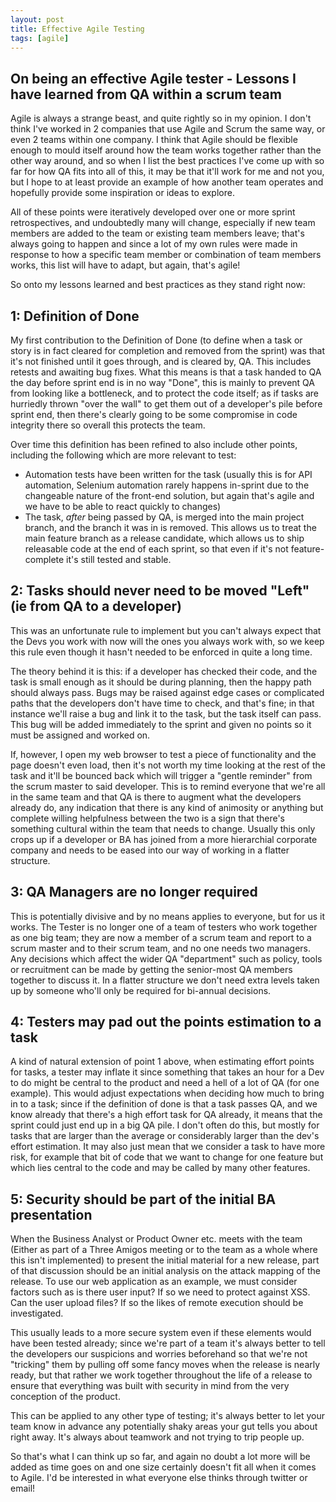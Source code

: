 ```yaml
---
layout: post
title: Effective Agile Testing
tags: [agile]
---
```


## On being an effective Agile tester - Lessons I have learned from QA within a scrum team

Agile is always a strange beast, and quite rightly so in my opinion. I don't think I've worked in 2 companies that use Agile and Scrum the same way, or even 2 teams within one company. I think that Agile should be flexible enough to mould itself around how the team works together rather than the other way around, and so when I list the best practices I've come up with so far for how QA fits into all of this, it may be that it'll work for me and not you, but I hope to at least provide an example of how another team operates and hopefully provide some inspiration or ideas to explore.

All of these points were iteratively developed over one or more sprint retrospectives, and undoubtedly many will change, especially if new team members are added to the team or existing team members leave; that's always going to happen and since a lot of my own rules were made in response to how a specific team member or combination of team members works, this list will have to adapt, but again, that's agile!

So onto my lessons learned and best practices as they stand right now:

## 1: Definition of Done

My first contribution to the Definition of Done (to define when a task or story is in fact cleared for completion and removed from the sprint) was that it's not finished until it goes through, and is cleared by, QA. This includes retests and awaiting bug fixes. What this means is that a task handed to QA the day before sprint end is in no way "Done", this is mainly to prevent QA from looking like a bottleneck, and to protect the code itself; as if tasks are hurriedly thrown "over the wall" to get them out of a developer's pile before sprint end, then there's clearly going to be some compromise in code integrity there so overall this protects the team.

Over time this definition has been refined to also include other points, including the following which are more relevant to test:

* Automation tests have been written for the task (usually this is for API automation, Selenium automation rarely happens in-sprint due to the changeable nature of the front-end solution, but again that's agile and we have to be able to react quickly to changes)
* The task, *after* being passed by QA, is merged into the main project branch, and the branch it was in is removed. This allows us to treat the main feature branch as a release candidate, which allows us to ship releasable code at the end of each sprint, so that even if it's not feature-complete it's still tested and stable.

## 2: Tasks should never need to be moved "Left" (ie from QA to a developer)

This was an unfortunate rule to implement but you can't always expect that the Devs you work with now will the ones you always work with, so we keep this rule even though it hasn't needed to be enforced in quite a long time.

The theory behind it is this: if a developer has checked their code, and the task is small enough as it should be during planning, then the happy path should always pass. Bugs may be raised against edge cases or complicated paths that the developers don't have time to check, and that's fine; in that instance we'll raise a bug and link it to the task, but the task itself can pass. This bug will be added immediately to the sprint and given no points so it must be assigned and worked on.

If, however, I open my web browser to test a piece of functionality and the page doesn't even load, then it's not worth my time looking at the rest of the task and it'll be bounced back which will trigger a "gentle reminder" from the scrum master to said developer. This is to remind everyone that we're all in the same team and that QA is there to augment what the developers already do, any indication that there is any kind of animosity or anything but complete willing helpfulness between the two is a sign that there's something cultural within the team that needs to change. Usually this only crops up if a developer or BA has joined from a more hierarchial corporate company and needs to be eased into our way of working in a flatter structure.

## 3: QA Managers are no longer required

This is potentially divisive and by no means applies to everyone, but for us it works. The Tester is no longer one of a team of testers who work together as one big team; they are now a member of a scrum team and report to a scrum master and to their scrum team, and no one needs two managers. Any decisions which affect the wider QA "department" such as policy, tools or recruitment can be made by getting the senior-most QA members together to discuss it. In a flatter structure we don't need extra levels taken up by someone who'll only be required for bi-annual decisions.

## 4: Testers may pad out the points estimation to a task

A kind of natural extension of point 1 above, when estimating effort points for tasks, a tester may inflate it since something that takes an hour for a Dev to do might be central to the product and need a hell of a lot of QA (for one example). This would adjust expectations when deciding how much to bring in to a task; since if the definition of done is that a task passes QA, and we know already that there's a high effort task for QA already, it means that the sprint could just end up in a big QA pile. I don't often do this, but mostly for tasks that are larger than the average or considerably larger than the dev's effort estimation. It may also just mean that we consider a task to have more risk, for example that bit of code that we want to change for one feature but which lies central to the code and may be called by many other features.

## 5: Security should be part of the initial BA presentation

When the Business Analyst or Product Owner etc. meets with the team (Either as part of a Three Amigos meeting or to the team as a whole where this isn't implemented) to present the initial material for a new release, part of that discussion should be an initial analysis on the attack mapping of the release. To use our web application as an example, we must consider factors such as is there user input? If so we need to protect against XSS. Can the user upload files? If so the likes of remote execution should be investigated.

This usually leads to a more secure system even if these elements would have been tested already; since we're part of a team it's always better to tell the developers our suspicions and worries beforehand so that we're not "tricking" them by pulling off some fancy moves when the release is nearly ready, but that rather we work together throughout the life of a release to ensure that everything was built with security in mind from the very conception of the product.

This can be applied to any other type of testing; it's always better to let your team know in advance any potentially shaky areas your gut tells you about right away. It's always about teamwork and not trying to trip people up.

So that's what I can think up so far, and again no doubt a lot more will be added as time goes on and one size certainly doesn't fit all when it comes to Agile. I'd be interested in what everyone else thinks through twitter or email!
